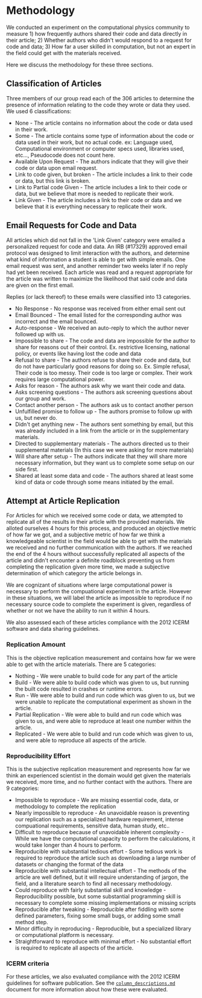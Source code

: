 # Methodology

We conducted an experiment on the computational physics community to measure 1) how frequently authors shared their code and data directly in their article; 2) Whether authors who didn't would respond to a request for code and data; 3) How far a user skilled in computation, but not an expert in the field could get with the materials received.

Here we discuss the methodology for these three sections.

## Classification of Articles

Three members of our group read each of the 306 articles to determine the presence of information relating to the code they wrote or data they used. We used 6 classifications:

* None - The article contains no information about the code or data used in their work.
* Some - The article contains some type of information about the code or data used in their work, but no actual code. ex: Language used, Computational environment or computer specs used, libraries used, etc..., Pseudocode does not count here.
* Available Upon Request - The authors indicate that they will give their code or data upon email request.
* Link to code given, but broken - The article includes a link to their code or data, but this link is broken.
* Link to Partial code Given - The article includes a link to their code or data, but we believe that more is needed to replicate their work.
* Link Given - The article includes a link to their code or data and we believe that it is everything necessary to replicate their work.

## Email Requests for Code and Data

All articles which did not fall in the 'Link Given' category were emailed a personalized request for code and data. An IRB (#17329) approved email protocol was designed to limit interaction with the authors, and determine what kind of information a student is able to get with simple emails. One email request was sent, and another reminder two weeks later if no reply had yet been received. Each article was read and a request appropriate for the article was written to maximize the likelihood that said code and data are given on the first email.

Replies (or lack thereof) to these emails were classified into 13 categories.

* No Response - No response was received from either email sent out
* Email Bounced - The email listed for the corresponding author was incorrect and the email bounced.
* Auto-response - We received an auto-reply to which the author never followed up with us.
* Impossible to share - The code and data are impossible for the author to share for reasons out of their control. Ex. restrictive licensing, national policy, or events like having lost the code and data
* Refusal to share - The authors refuse to share their code and data, but do not have particularly good reasons for doing so. Ex. Simple refusal, Their code is too messy. Their code is too large or complex. Their work requires large computational power.
* Asks for reason - The authors ask why we want their code and data.
* Asks screening questions - The authors ask screening questions about our group and work.
* Contact another person - The authors ask us to contact another person
* Unfulfilled promise to follow up - The authors promise to follow up with us, but never do.
* Didn't get anything new - The authors sent something by email, but this was already included in a link from the article or in the supplementary materials.
* Directed to supplementary materials - The authors directed us to their supplemental materials (In this case we were asking for more materials)
* Will share after setup - The authors indicate that they will share more necessary information, but they want us to complete some setup on our side first.
* Shared at least some data and code - The authors shared at least some kind of data or code through some means initiated by the email.

## Attempt at Article Replication

For Articles for which we received some code or data, we attempted to replicate all of the results in their article with the provided materials. We alloted ourselves 4 hours for this process, and produced an objective metric of how far we got, and a subjective metric of how far we think a knowledgeable scientist in the field would be able to get with the materials we received and no further communication with the authors. If we reached the end of the 4 hours without successfully replicated all aspects of the article and didn't encounter a definite roadblock preventing us from completing the replication given more time, we made a subjective determination of which category the article belongs in.

We are cognizant of situations where large computational power is necessary to perform the compuational experiment in the article. However in these situations, we will label the article as impossible to reproduce if no necessary source code to complete the experiment is given, regardless of whether or not we have the ability to run it within 4 hours.

We also assessed each of these articles compliance with the 2012 ICERM software and data sharing guidelines.

### Replication Amount

This is the objective replication measurement and contains how far we were able to get with the article materials. There are 5 categories:

* Nothing - We were unable to build code for any part of the article
* Build - We were able to build code which was given to us, but running the built code resulted in crashes or runtime errors.
* Run - We were able to build and run code which was given to us, but we were unable to replicate the computational experiment as shown in the article.
* Partial Replication - We were able to build and run code which was given to us, and were able to reproduce at least one number within the article.
* Replicated - We were able to build and run code which was given to us, and were able to reproduce all aspects of the article.

### Reproducibility Effort

This is the subjective replication measurement and represents how far we think an experienced scientist in the domain would get given the materials we received, more time, and no further contact with the authors. There are 9 categories:

* Impossible to reproduce - We are missing essential code, data, or methodology to complete the replication
* Nearly impossible to reproduce - An unavoidable reason is preventing our replication such as a specialized hardware requirement, intense compuational requirements, sensitive data, human study, etc..
* Difficult to reproduce because of unavoidable inherent complexity - While we have the computational capacity to perform the calculations, it would take longer than 4 hours to perform.
* Reproducible with substantial tedious effort - Some tedious work is required to reproduce the article such as downloading a large number of datasets or changing the format of the data
* Reproducible with substantial intellectual effort - The methods of the article are well defined, but it will require understanding of jargon, the field, and a literature search to find all necessary methodology.
* Could reproduce with fairly substantial skill and knowledge - Reproducibility possible, but some substantial programming skill is necessary to complete some missing implementations or missing scripts
* Reproducible after tweaking - Reproducible after fiddling with some defined parameters, fixing some small bugs, or adding some small method step.
* Minor difficulty in reproducing - Reproducible, but a specialized library or computational platform is necessary.
* Straightforward to reproduce with minimal effort - No substantial effort is required to replicate all aspects of the article.

### ICERM criteria

For these articles, we also evaluated compliance with the 2012 ICERM guidelines for software publication. See the [`column_descriptions.md`](column_descriptions.md) document for more information about how these were evaluated.
